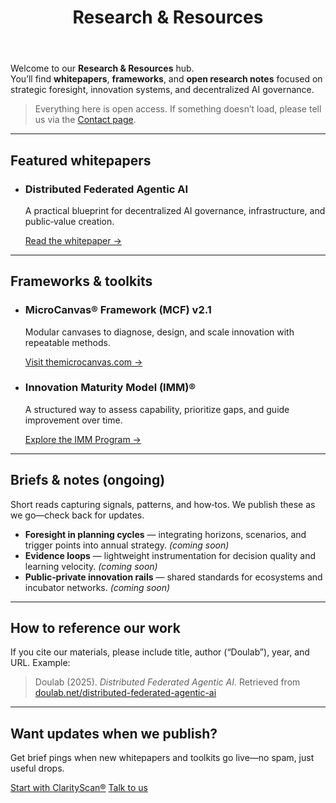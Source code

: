 ﻿---
id: index
title: Research & Resources
sidebar_label: Overview
slug: /research-resources
description: Curated whitepapers, frameworks, and open research on foresight, innovation systems, and decentralized AI governance.
className: doulabDoc
---

Welcome to our **Research & Resources** hub.  
You’ll find **whitepapers**, **frameworks**, and **open research notes** focused on strategic foresight, innovation systems, and decentralized AI governance.

> Everything here is open access. If something doesn’t load, please tell us via the [Contact page](/contact).

---

## Featured whitepapers

<ul className="dl-cards">
  <li>
    <h3>Distributed Federated Agentic AI</h3>
    <p>A practical blueprint for decentralized AI governance, infrastructure, and public‑value creation.</p>
    <p><a className="dl-cardCta" href="/docs/research-resources/distributed-federated-agentic-ai">Read the whitepaper →</a></p>
  </li>
</ul>

---

## Frameworks & toolkits

<ul className="dl-cards">
  <li>
    <h3>MicroCanvas® Framework (MCF) v2.1</h3>
    <p>Modular canvases to diagnose, design, and scale innovation with repeatable methods.</p>
    <p><a className="dl-cardCta" href="https://themicrocanvas.com" target="_blank" rel="noopener noreferrer">Visit themicrocanvas.com →</a></p>
  </li>
  <li>
    <h3>Innovation Maturity Model (IMM)®</h3>
    <p>A structured way to assess capability, prioritize gaps, and guide improvement over time.</p>
    <p><a className="dl-cardCta" href="/services/innovation-maturity">Explore the IMM Program →</a></p>
  </li>
</ul>

---

## Briefs & notes (ongoing)

Short reads capturing signals, patterns, and how‑tos. We publish these as we go—check back for updates.

- **Foresight in planning cycles** — integrating horizons, scenarios, and trigger points into annual strategy. *(coming soon)*
- **Evidence loops** — lightweight instrumentation for decision quality and learning velocity. *(coming soon)*
- **Public‑private innovation rails** — shared standards for ecosystems and incubator networks. *(coming soon)*

---

## How to reference our work

If you cite our materials, please include title, author (“Doulab”), year, and URL. Example:

> Doulab (2025). *Distributed Federated Agentic AI.* Retrieved from [doulab.net/distributed-federated-agentic-ai](/docs/research-resources/distributed-federated-agentic-ai)

---

<div className="dl-finalCta">
  <h2>Want updates when we publish?</h2>
  <p>Get brief pings when new whitepapers and toolkits go live—no spam, just useful drops.</p>
  <div className="dl-ctas">
    <a className="dl-buttonPrimary" href="/services/clarityscan">Start with ClarityScan®</a>
    <a className="dl-buttonSecondary" href="/contact">Talk to us</a>
  </div>
</div>
